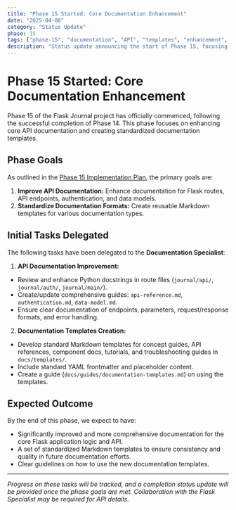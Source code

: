 ```yaml
---
title: "Phase 15 Started: Core Documentation Enhancement"
date: "2025-04-08"
category: "Status Update"
phase: 15
tags: ["phase-15", "documentation", "API", "templates", "enhancement", "start"]
description: "Status update announcing the start of Phase 15, focusing on enhancing core API documentation and creating standardized documentation templates."
---
```


# Phase 15 Started: Core Documentation Enhancement

Phase 15 of the Flask Journal project has officially commenced, following the successful completion of Phase 14. This phase focuses on enhancing core API documentation and creating standardized documentation templates.

## Phase Goals

As outlined in the [Phase 15 Implementation Plan](@docs/implementation/15-phase-fifteen-core-documentation.md), the primary goals are:

1.  **Improve API Documentation:** Enhance documentation for Flask routes, API endpoints, authentication, and data models.
2.  **Standardize Documentation Formats:** Create reusable Markdown templates for various documentation types.

## Initial Tasks Delegated

The following tasks have been delegated to the **Documentation Specialist**:

1.  **API Documentation Improvement:**
-   Review and enhance Python docstrings in route files (`journal/api/`, `journal/auth/`, `journal/main/`).
-   Create/update comprehensive guides: `api-reference.md`, `authentication.md`, `data-model.md`.
-   Ensure clear documentation of endpoints, parameters, request/response formats, and error handling.
2.  **Documentation Templates Creation:**
-   Develop standard Markdown templates for concept guides, API references, component docs, tutorials, and troubleshooting guides in `docs/templates/`.
-   Include standard YAML frontmatter and placeholder content.
-   Create a guide (`docs/guides/documentation-templates.md`) on using the templates.

## Expected Outcome

By the end of this phase, we expect to have:

-   Significantly improved and more comprehensive documentation for the core Flask application logic and API.
-   A set of standardized Markdown templates to ensure consistency and quality in future documentation efforts.
-   Clear guidelines on how to use the new documentation templates.

---

*Progress on these tasks will be tracked, and a completion status update will be provided once the phase goals are met. Collaboration with the Flask Specialist may be required for API details.*